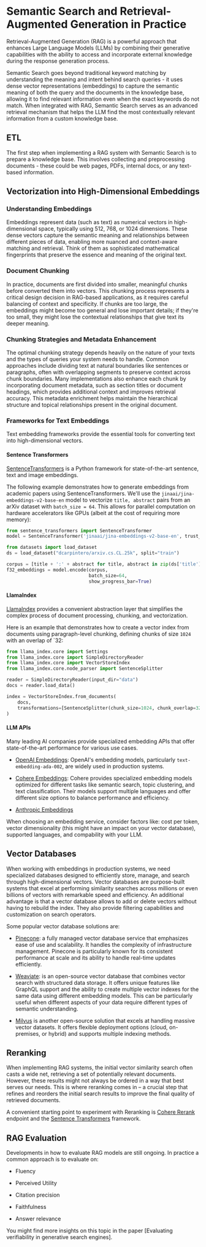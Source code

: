 # Semantic Search and Retrieval-Augmented Generation in Practice

Retrieval-Augmented Generation (RAG) is a powerful approach that enhances Large Language Models (LLMs) by combining their generative capabilities with the ability to access and incorporate external knowledge during the response generation process.

Semantic Search goes beyond traditional keyword matching by understanding the meaning and intent behind search queries - it uses dense vector representations (embeddings) to capture the semantic meaning of both the query and the documents in the knowledge base, allowing it to find relevant information even when the exact keywords do not match. When integrated with RAG, Semantic Search serves as an advanced retrieval mechanism that helps the LLM find the most contextually relevant information from a custom knowledge base.

## ETL

The first step when implementing a RAG system with Semantic Search is to prepare a knowledge base. This involves collecting and preprocessing documents - these could be web pages, PDFs, internal docs, or any text-based information.

## Vectorization into High-Dimensional Embeddings

### Understanding Embeddings

Embeddings represent data (such as text) as numerical vectors in high-dimensional space, typically using 512, 768, or 1024 dimensions. These dense vectors capture the semantic meaning and relationships between different pieces of data, enabling more nuanced and context-aware matching and retrieval. Think of them as sophisticated mathematical fingerprints that preserve the essence and meaning of the original text.

### Document Chunking

In practice, documents are first divided into smaller, meaningful chunks before converted them into vectors. This chunking process represents a critical design decision in RAG-based applications, as it requires careful balancing of context and specificity. If chunks are too large, the embeddings might become too general and lose important details; if they're too small, they might lose the contextual relationships that give text its deeper meaning.

### Chunking Strategies and Metadata Enhancement

The optimal chunking strategy depends heavily on the nature of your texts and the types of queries your system needs to handle. Common approaches include dividing text at natural boundaries like sentences or paragraphs, often with overlapping segments to preserve context across chunk boundaries. Many implementations also enhance each chunk by incorporating document metadata, such as section titles or document headings, which provides additional context and improves retrieval accuracy. This metadata enrichment helps maintain the hierarchical structure and topical relationships present in the original document.

### Frameworks for Text Embeddings

Text embedding frameworks provide the essential tools for converting text into high-dimensional vectors.

#### Sentence Transformers

[SentenceTransformers](https://huggingface.co/sentence-transformers) is a Python framework for state-of-the-art sentence, text and image embeddings.

The following example demonstrates how to generate embeddings from academic papers using SentenceTransformers. We'll use the `jinaai/jina-embeddings-v2-base-en` model to vectorize `title, abstract` pairs from an arXiv dataset with `batch_size = 64`. This allows for parallel computation on hardware accelerators like GPUs (albeit at the cost of requiring more memory): 

```python
from sentence_transformers import SentenceTransformer
model = SentenceTransformer('jinaai/jina-embeddings-v2-base-en', trust_remote_code=True)

from datasets import load_dataset
ds = load_dataset("dcarpintero/arxiv.cs.CL.25k", split="train")

corpus = [title + ':' + abstract for title, abstract in zip(ds['title'], ds['abstract'])]
f32_embeddings = model.encode(corpus,
                              batch_size=64,
                              show_progress_bar=True)
```

#### LlamaIndex

[LlamaIndex](https://docs.llamaindex.ai/en/stable/) provides a convenient abstraction layer that simplifies the complex process of document processing, chunking, and vectorization. 

Here is an example that demonstrates how to create a vector index from documents using paragraph-level chunking, defining chunks of size `1024` with an overlap of `32:

```python
from llama_index.core import Settings
from llama_index.core import SimpleDirectoryReader
from llama_index.core import VectorStoreIndex
from llama_index.core.node_parser import SentenceSplitter

reader = SimpleDirectoryReader(input_dir="data")
docs = reader.load_data()

index = VectorStoreIndex.from_documents(
    docs,
    transformations=[SentenceSplitter(chunk_size=1024, chunk_overlap=32)],
)
```

#### LLM APIs

Many leading AI companies provide specialized embedding APIs that offer state-of-the-art performance for various use cases. 

- [OpenAI Embeddings](https://platform.openai.com/docs/guides/embeddings): OpenAI's embedding models, particularly `text-embedding-ada-002`, are widely used in production systems.

- [Cohere Embeddings](https://docs.cohere.com/v2/docs/embeddings): Cohere provides specialized embedding models optimized for different tasks like semantic search, topic clustering, and text classification. Their models support multiple languages and offer different size options to balance performance and efficiency.

- [Anthropic Embeddings](https://docs.anthropic.com/en/docs/build-with-claude/embeddings)

When choosing an embedding service, consider factors like: cost per token, vector dimensionality (this might have an impact on your vector database), supported languages, and compability with your LLM.

## Vector Databases

When working with embeddings in production systems, we need specialized databases designed to efficiently store, manage, and search through high-dimensional vectors. Vector databases are purpose-built systems that excel at performing similarity searches across millions or even billions of vectors with remarkable speed and efficiency. An additional advantage is that a vector database allows to add or delete vectors without having to rebuild the index. They also provide filtering capabilities and customization on search operators. 

Some popular vector database solutions are:

- [Pinecone](https://www.pinecone.io/): a fully managed vector database service that emphasizes ease of use and scalability. It handles the complexity of infrastructure management. Pinecone is particularly known for its consistent performance at scale and its ability to handle real-time updates efficiently.

- [Weaviate](https://weaviate.io/): is an open-source vector database that combines vector search with structured data storage. It offers unique features like GraphQL support and the ability to create multiple vector indexes for the same data using different embedding models. This can be particularly useful when different aspects of your data require different types of semantic understanding.

- [Milvus](https://milvus.io/) is another open-source solution that excels at handling massive vector datasets. It offers flexible deployment options (cloud, on-premises, or hybrid) and supports multiple indexing methods.

## Reranking

When implementing RAG systems, the initial vector similarity search often casts a wide net, retrieving a set of potentially relevant documents. However, these results might not always be ordered in a way that best serves our needs. This is where reranking comes in – a crucial step that refines and reorders the initial search results to improve the final quality of retrieved documents.

A convenient starting point to experiment with Reranking is [Cohere Rerank](https://docs.cohere.com/v2/docs/rerank-overview) endpoint and the [Sentence Transformers](https://www.sbert.net/examples/applications/retrieve_rerank/README.html) framework.

## RAG Evaluation

Developments in how to evaluate RAG models are still ongoing. In practice a common approach is to evaluate on:

- Fluency

- Perceived Utility

- Citation precision

- Faithfulness

- Answer relevance

You might find more insights on this topic in the paper [Evaluating verifiability in generative search engines].